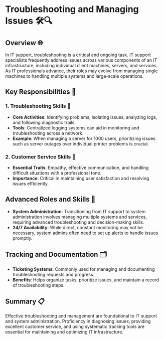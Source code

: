 # Troubleshooting and Managing Issues 🛠️🔍

## Overview 🌐

In IT support, troubleshooting is a critical and ongoing task. IT support specialists frequently address issues across various components of an IT infrastructure, including individual client machines, servers, and services. As IT professionals advance, their roles may evolve from managing single machines to handling multiple systems and large-scale operations.

## Key Responsibilities 🔧

### 1. **Troubleshooting Skills** 🧠

- **Core Activities**: Identifying problems, isolating issues, analyzing logs, and following diagnostic trails.
- **Tools**: Centralized logging systems can aid in monitoring and troubleshooting across a network.
- **Example**: When managing a server for 1000 users, prioritizing issues such as server outages over individual printer problems is crucial.

### 2. **Customer Service Skills** 🤝

- **Essential Traits**: Empathy, effective communication, and handling difficult situations with a professional tone.
- **Importance**: Critical in maintaining user satisfaction and resolving issues efficiently.

## Advanced Roles and Skills 🚀

- **System Administration**: Transitioning from IT support to system administration involves managing multiple systems and services, requiring advanced troubleshooting and decision-making skills.
- **24/7 Availability**: While direct, constant monitoring may not be necessary, system admins often need to set up alerts to handle issues promptly.

## Tracking and Documentation 🗂️

- **Ticketing Systems**: Commonly used for managing and documenting troubleshooting requests and progress.
- **Benefits**: Helps organize tasks, prioritize issues, and maintain a record of troubleshooting steps.

## Summary 📋

Effective troubleshooting and management are foundational to IT support and system administration. Proficiency in diagnosing issues, providing excellent customer service, and using systematic tracking tools are essential for maintaining and optimizing IT infrastructure.

